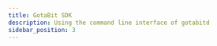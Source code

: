 ```yaml
---
title: GotaBit SDK
description: Using the command line interface of gotabitd
sidebar_position: 3
---
```

